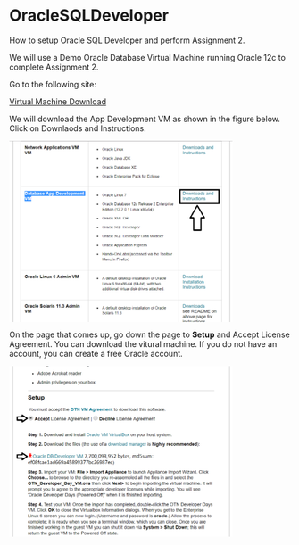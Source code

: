 # OracleSQLDeveloper
How to setup Oracle SQL Developer and perform Assignment 2.

We will use a Demo Oracle Database Virtual Machine running Oracle 12c to complete Assignment 2.

Go to the following site:

<a href="https://goo.gl/zTQSxm">Virtual Machine Download </a>

We will download the App Development VM as shown in the figure below.  Click on Downlaods and Instructions.

<img src="AppDevelopmentVm.png" target="\_blank" alt="App Development VM" width="400" align="middle">

On the page that comes up, go down the page to <b> Setup</b> and Accept License Agreement.  You can download the vitural machine.
If you do not have an account, you can create a free Oracle account.

<img src="AppDevelopmentVm2.png" target="\_blank" alt="App Development VM" width="400" align="middle">


